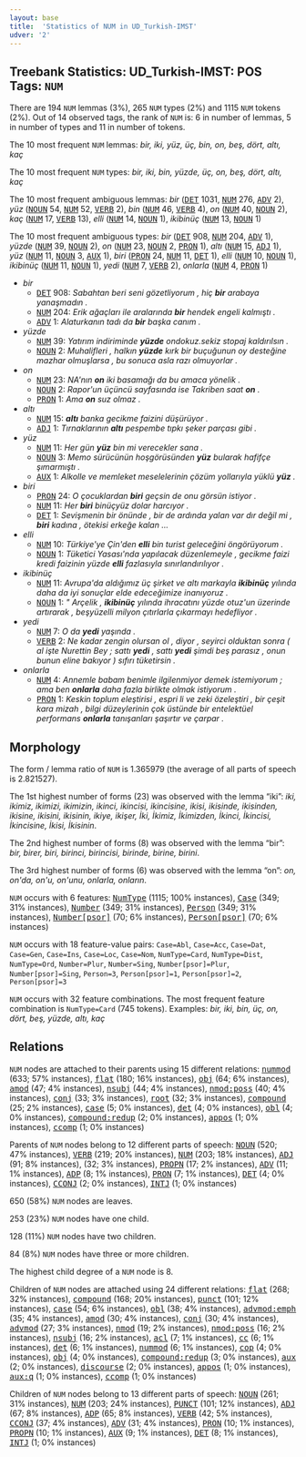 ```yaml
---
layout: base
title:  'Statistics of NUM in UD_Turkish-IMST'
udver: '2'
---
```


## Treebank Statistics: UD_Turkish-IMST: POS Tags: `NUM`

There are 194 `NUM` lemmas (3%), 265 `NUM` types (2%) and 1115 `NUM` tokens (2%).
Out of 14 observed tags, the rank of `NUM` is: 6 in number of lemmas, 5 in number of types and 11 in number of tokens.

The 10 most frequent `NUM` lemmas: <em>bir, iki, yüz, üç, bin, on, beş, dört, altı, kaç</em>

The 10 most frequent `NUM` types:  <em>bir, iki, bin, yüzde, üç, on, beş, dört, altı, kaç</em>

The 10 most frequent ambiguous lemmas: <em>bir</em> (<tt><a href="tr_imst-pos-DET.html">DET</a></tt> 1031, <tt><a href="tr_imst-pos-NUM.html">NUM</a></tt> 276, <tt><a href="tr_imst-pos-ADV.html">ADV</a></tt> 2), <em>yüz</em> (<tt><a href="tr_imst-pos-NOUN.html">NOUN</a></tt> 54, <tt><a href="tr_imst-pos-NUM.html">NUM</a></tt> 52, <tt><a href="tr_imst-pos-VERB.html">VERB</a></tt> 2), <em>bin</em> (<tt><a href="tr_imst-pos-NUM.html">NUM</a></tt> 46, <tt><a href="tr_imst-pos-VERB.html">VERB</a></tt> 4), <em>on</em> (<tt><a href="tr_imst-pos-NUM.html">NUM</a></tt> 40, <tt><a href="tr_imst-pos-NOUN.html">NOUN</a></tt> 2), <em>kaç</em> (<tt><a href="tr_imst-pos-NUM.html">NUM</a></tt> 17, <tt><a href="tr_imst-pos-VERB.html">VERB</a></tt> 13), <em>elli</em> (<tt><a href="tr_imst-pos-NUM.html">NUM</a></tt> 14, <tt><a href="tr_imst-pos-NOUN.html">NOUN</a></tt> 1), <em>ikibinüç</em> (<tt><a href="tr_imst-pos-NUM.html">NUM</a></tt> 13, <tt><a href="tr_imst-pos-NOUN.html">NOUN</a></tt> 1)

The 10 most frequent ambiguous types:  <em>bir</em> (<tt><a href="tr_imst-pos-DET.html">DET</a></tt> 908, <tt><a href="tr_imst-pos-NUM.html">NUM</a></tt> 204, <tt><a href="tr_imst-pos-ADV.html">ADV</a></tt> 1), <em>yüzde</em> (<tt><a href="tr_imst-pos-NUM.html">NUM</a></tt> 39, <tt><a href="tr_imst-pos-NOUN.html">NOUN</a></tt> 2), <em>on</em> (<tt><a href="tr_imst-pos-NUM.html">NUM</a></tt> 23, <tt><a href="tr_imst-pos-NOUN.html">NOUN</a></tt> 2, <tt><a href="tr_imst-pos-PRON.html">PRON</a></tt> 1), <em>altı</em> (<tt><a href="tr_imst-pos-NUM.html">NUM</a></tt> 15, <tt><a href="tr_imst-pos-ADJ.html">ADJ</a></tt> 1), <em>yüz</em> (<tt><a href="tr_imst-pos-NUM.html">NUM</a></tt> 11, <tt><a href="tr_imst-pos-NOUN.html">NOUN</a></tt> 3, <tt><a href="tr_imst-pos-AUX.html">AUX</a></tt> 1), <em>biri</em> (<tt><a href="tr_imst-pos-PRON.html">PRON</a></tt> 24, <tt><a href="tr_imst-pos-NUM.html">NUM</a></tt> 11, <tt><a href="tr_imst-pos-DET.html">DET</a></tt> 1), <em>elli</em> (<tt><a href="tr_imst-pos-NUM.html">NUM</a></tt> 10, <tt><a href="tr_imst-pos-NOUN.html">NOUN</a></tt> 1), <em>ikibinüç</em> (<tt><a href="tr_imst-pos-NUM.html">NUM</a></tt> 11, <tt><a href="tr_imst-pos-NOUN.html">NOUN</a></tt> 1), <em>yedi</em> (<tt><a href="tr_imst-pos-NUM.html">NUM</a></tt> 7, <tt><a href="tr_imst-pos-VERB.html">VERB</a></tt> 2), <em>onlarla</em> (<tt><a href="tr_imst-pos-NUM.html">NUM</a></tt> 4, <tt><a href="tr_imst-pos-PRON.html">PRON</a></tt> 1)


* <em>bir</em>
  * <tt><a href="tr_imst-pos-DET.html">DET</a></tt> 908: <em>Sabahtan beri seni gözetliyorum , hiç <b>bir</b> arabaya yanaşmadın .</em>
  * <tt><a href="tr_imst-pos-NUM.html">NUM</a></tt> 204: <em>Erik ağaçları ile aralarında <b>bir</b> hendek engeli kalmıştı .</em>
  * <tt><a href="tr_imst-pos-ADV.html">ADV</a></tt> 1: <em>Alaturkanın tadı da <b>bir</b> başka canım .</em>
* <em>yüzde</em>
  * <tt><a href="tr_imst-pos-NUM.html">NUM</a></tt> 39: <em>Yatırım indiriminde <b>yüzde</b> ondokuz.sekiz stopaj kaldırılsın .</em>
  * <tt><a href="tr_imst-pos-NOUN.html">NOUN</a></tt> 2: <em>Muhalifleri , halkın <b>yüzde</b> kırk bir buçuğunun oy desteğine mazhar olmuşlarsa , bu sonuca asla razı olmuyorlar .</em>
* <em>on</em>
  * <tt><a href="tr_imst-pos-NUM.html">NUM</a></tt> 23: <em>NA'nın <b>on</b> iki basamağı da bu amaca yönelik .</em>
  * <tt><a href="tr_imst-pos-NOUN.html">NOUN</a></tt> 2: <em>Rapor'un üçüncü sayfasında ise Takriben saat <b>on</b> .</em>
  * <tt><a href="tr_imst-pos-PRON.html">PRON</a></tt> 1: <em>Ama <b>on</b> suz olmaz .</em>
* <em>altı</em>
  * <tt><a href="tr_imst-pos-NUM.html">NUM</a></tt> 15: <em><b>altı</b> banka gecikme faizini düşürüyor .</em>
  * <tt><a href="tr_imst-pos-ADJ.html">ADJ</a></tt> 1: <em>Tırnaklarının <b>altı</b> pespembe tıpkı şeker parçası gibi .</em>
* <em>yüz</em>
  * <tt><a href="tr_imst-pos-NUM.html">NUM</a></tt> 11: <em>Her gün <b>yüz</b> bin mi verecekler sana .</em>
  * <tt><a href="tr_imst-pos-NOUN.html">NOUN</a></tt> 3: <em>Memo sürücünün hoşgörüsünden <b>yüz</b> bularak hafifçe şımarmıştı .</em>
  * <tt><a href="tr_imst-pos-AUX.html">AUX</a></tt> 1: <em>Alkolle ve memleket meselelerinin çözüm yollarıyla yüklü <b>yüz</b> .</em>
* <em>biri</em>
  * <tt><a href="tr_imst-pos-PRON.html">PRON</a></tt> 24: <em>O çocuklardan <b>biri</b> geçsin de onu görsün istiyor .</em>
  * <tt><a href="tr_imst-pos-NUM.html">NUM</a></tt> 11: <em>Her <b>biri</b> binüçyüz dolar harcıyor .</em>
  * <tt><a href="tr_imst-pos-DET.html">DET</a></tt> 1: <em>Sevişmenin bir önünde , bir de ardında yalan var dır değil mi , <b>biri</b> kadına , ötekisi erkeğe kalan ...</em>
* <em>elli</em>
  * <tt><a href="tr_imst-pos-NUM.html">NUM</a></tt> 10: <em>Türkiye'ye Çin'den <b>elli</b> bin turist geleceğini öngörüyorum .</em>
  * <tt><a href="tr_imst-pos-NOUN.html">NOUN</a></tt> 1: <em>Tüketici Yasası'nda yapılacak düzenlemeyle , gecikme faizi kredi faizinin yüzde <b>elli</b> fazlasıyla sınırlandırılıyor .</em>
* <em>ikibinüç</em>
  * <tt><a href="tr_imst-pos-NUM.html">NUM</a></tt> 11: <em>Avrupa'da aldığımız üç şirket ve altı markayla <b>ikibinüç</b> yılında daha da iyi sonuçlar elde edeceğimize inanıyoruz .</em>
  * <tt><a href="tr_imst-pos-NOUN.html">NOUN</a></tt> 1: <em>" Arçelik , <b>ikibinüç</b> yılında ihracatını yüzde otuz'un üzerinde artırarak , beşyüzelli milyon çıtırlarla çıkarmayı hedefliyor .</em>
* <em>yedi</em>
  * <tt><a href="tr_imst-pos-NUM.html">NUM</a></tt> 7: <em>O da <b>yedi</b> yaşında .</em>
  * <tt><a href="tr_imst-pos-VERB.html">VERB</a></tt> 2: <em>Ne kadar zengin olursan ol , diyor , seyirci olduktan sonra ( al işte Nurettin Bey ; sattı <b>yedi</b> , sattı <b>yedi</b> şimdi beş parasız , onun bunun eline bakıyor ) sıfırı tüketirsin .</em>
* <em>onlarla</em>
  * <tt><a href="tr_imst-pos-NUM.html">NUM</a></tt> 4: <em>Annemle babam benimle ilgilenmiyor demek istemiyorum ; ama ben <b>onlarla</b> daha fazla birlikte olmak istiyorum .</em>
  * <tt><a href="tr_imst-pos-PRON.html">PRON</a></tt> 1: <em>Keskin toplum eleştirisi , espri li ve zeki özeleştiri , bir çeşit kara mizah , bilgi düzeylerinin çok üstünde bir entelektüel performans <b>onlarla</b> tanışanları şaşırtır ve çarpar .</em>

## Morphology

The form / lemma ratio of `NUM` is 1.365979 (the average of all parts of speech is 2.821527).

The 1st highest number of forms (23) was observed with the lemma “iki”: <em>iki, ikimiz, ikimizi, ikimizin, ikinci, ikincisi, ikincisine, ikisi, ikisinde, ikisinden, ikisine, ikisini, ikisinin, ikiye, ikişer, İki, İkimiz, İkimizden, İkinci, İkincisi, İkincisine, İkisi, İkisinin</em>.

The 2nd highest number of forms (8) was observed with the lemma “bir”: <em>bir, birer, biri, birinci, birincisi, birinde, birine, birini</em>.

The 3rd highest number of forms (6) was observed with the lemma “on”: <em>on, on'da, on'u, on'unu, onlarla, onların</em>.

`NUM` occurs with 6 features: <tt><a href="tr_imst-feat-NumType.html">NumType</a></tt> (1115; 100% instances), <tt><a href="tr_imst-feat-Case.html">Case</a></tt> (349; 31% instances), <tt><a href="tr_imst-feat-Number.html">Number</a></tt> (349; 31% instances), <tt><a href="tr_imst-feat-Person.html">Person</a></tt> (349; 31% instances), <tt><a href="tr_imst-feat-Number-psor.html">Number[psor]</a></tt> (70; 6% instances), <tt><a href="tr_imst-feat-Person-psor.html">Person[psor]</a></tt> (70; 6% instances)

`NUM` occurs with 18 feature-value pairs: `Case=Abl`, `Case=Acc`, `Case=Dat`, `Case=Gen`, `Case=Ins`, `Case=Loc`, `Case=Nom`, `NumType=Card`, `NumType=Dist`, `NumType=Ord`, `Number=Plur`, `Number=Sing`, `Number[psor]=Plur`, `Number[psor]=Sing`, `Person=3`, `Person[psor]=1`, `Person[psor]=2`, `Person[psor]=3`

`NUM` occurs with 32 feature combinations.
The most frequent feature combination is `NumType=Card` (745 tokens).
Examples: <em>bir, iki, bin, üç, on, dört, beş, yüzde, altı, kaç</em>


## Relations

`NUM` nodes are attached to their parents using 15 different relations: <tt><a href="tr_imst-dep-nummod.html">nummod</a></tt> (633; 57% instances), <tt><a href="tr_imst-dep-flat.html">flat</a></tt> (180; 16% instances), <tt><a href="tr_imst-dep-obj.html">obj</a></tt> (64; 6% instances), <tt><a href="tr_imst-dep-amod.html">amod</a></tt> (47; 4% instances), <tt><a href="tr_imst-dep-nsubj.html">nsubj</a></tt> (44; 4% instances), <tt><a href="tr_imst-dep-nmod-poss.html">nmod:poss</a></tt> (40; 4% instances), <tt><a href="tr_imst-dep-conj.html">conj</a></tt> (33; 3% instances), <tt><a href="tr_imst-dep-root.html">root</a></tt> (32; 3% instances), <tt><a href="tr_imst-dep-compound.html">compound</a></tt> (25; 2% instances), <tt><a href="tr_imst-dep-case.html">case</a></tt> (5; 0% instances), <tt><a href="tr_imst-dep-det.html">det</a></tt> (4; 0% instances), <tt><a href="tr_imst-dep-obl.html">obl</a></tt> (4; 0% instances), <tt><a href="tr_imst-dep-compound-redup.html">compound:redup</a></tt> (2; 0% instances), <tt><a href="tr_imst-dep-appos.html">appos</a></tt> (1; 0% instances), <tt><a href="tr_imst-dep-ccomp.html">ccomp</a></tt> (1; 0% instances)

Parents of `NUM` nodes belong to 12 different parts of speech: <tt><a href="tr_imst-pos-NOUN.html">NOUN</a></tt> (520; 47% instances), <tt><a href="tr_imst-pos-VERB.html">VERB</a></tt> (219; 20% instances), <tt><a href="tr_imst-pos-NUM.html">NUM</a></tt> (203; 18% instances), <tt><a href="tr_imst-pos-ADJ.html">ADJ</a></tt> (91; 8% instances),  (32; 3% instances), <tt><a href="tr_imst-pos-PROPN.html">PROPN</a></tt> (17; 2% instances), <tt><a href="tr_imst-pos-ADV.html">ADV</a></tt> (11; 1% instances), <tt><a href="tr_imst-pos-ADP.html">ADP</a></tt> (8; 1% instances), <tt><a href="tr_imst-pos-PRON.html">PRON</a></tt> (7; 1% instances), <tt><a href="tr_imst-pos-DET.html">DET</a></tt> (4; 0% instances), <tt><a href="tr_imst-pos-CCONJ.html">CCONJ</a></tt> (2; 0% instances), <tt><a href="tr_imst-pos-INTJ.html">INTJ</a></tt> (1; 0% instances)

650 (58%) `NUM` nodes are leaves.

253 (23%) `NUM` nodes have one child.

128 (11%) `NUM` nodes have two children.

84 (8%) `NUM` nodes have three or more children.

The highest child degree of a `NUM` node is 8.

Children of `NUM` nodes are attached using 24 different relations: <tt><a href="tr_imst-dep-flat.html">flat</a></tt> (268; 32% instances), <tt><a href="tr_imst-dep-compound.html">compound</a></tt> (168; 20% instances), <tt><a href="tr_imst-dep-punct.html">punct</a></tt> (101; 12% instances), <tt><a href="tr_imst-dep-case.html">case</a></tt> (54; 6% instances), <tt><a href="tr_imst-dep-obl.html">obl</a></tt> (38; 4% instances), <tt><a href="tr_imst-dep-advmod-emph.html">advmod:emph</a></tt> (35; 4% instances), <tt><a href="tr_imst-dep-amod.html">amod</a></tt> (30; 4% instances), <tt><a href="tr_imst-dep-conj.html">conj</a></tt> (30; 4% instances), <tt><a href="tr_imst-dep-advmod.html">advmod</a></tt> (27; 3% instances), <tt><a href="tr_imst-dep-nmod.html">nmod</a></tt> (19; 2% instances), <tt><a href="tr_imst-dep-nmod-poss.html">nmod:poss</a></tt> (16; 2% instances), <tt><a href="tr_imst-dep-nsubj.html">nsubj</a></tt> (16; 2% instances), <tt><a href="tr_imst-dep-acl.html">acl</a></tt> (7; 1% instances), <tt><a href="tr_imst-dep-cc.html">cc</a></tt> (6; 1% instances), <tt><a href="tr_imst-dep-det.html">det</a></tt> (6; 1% instances), <tt><a href="tr_imst-dep-nummod.html">nummod</a></tt> (6; 1% instances), <tt><a href="tr_imst-dep-cop.html">cop</a></tt> (4; 0% instances), <tt><a href="tr_imst-dep-obj.html">obj</a></tt> (4; 0% instances), <tt><a href="tr_imst-dep-compound-redup.html">compound:redup</a></tt> (3; 0% instances), <tt><a href="tr_imst-dep-aux.html">aux</a></tt> (2; 0% instances), <tt><a href="tr_imst-dep-discourse.html">discourse</a></tt> (2; 0% instances), <tt><a href="tr_imst-dep-appos.html">appos</a></tt> (1; 0% instances), <tt><a href="tr_imst-dep-aux-q.html">aux:q</a></tt> (1; 0% instances), <tt><a href="tr_imst-dep-ccomp.html">ccomp</a></tt> (1; 0% instances)

Children of `NUM` nodes belong to 13 different parts of speech: <tt><a href="tr_imst-pos-NOUN.html">NOUN</a></tt> (261; 31% instances), <tt><a href="tr_imst-pos-NUM.html">NUM</a></tt> (203; 24% instances), <tt><a href="tr_imst-pos-PUNCT.html">PUNCT</a></tt> (101; 12% instances), <tt><a href="tr_imst-pos-ADJ.html">ADJ</a></tt> (67; 8% instances), <tt><a href="tr_imst-pos-ADP.html">ADP</a></tt> (65; 8% instances), <tt><a href="tr_imst-pos-VERB.html">VERB</a></tt> (42; 5% instances), <tt><a href="tr_imst-pos-CCONJ.html">CCONJ</a></tt> (37; 4% instances), <tt><a href="tr_imst-pos-ADV.html">ADV</a></tt> (31; 4% instances), <tt><a href="tr_imst-pos-PRON.html">PRON</a></tt> (10; 1% instances), <tt><a href="tr_imst-pos-PROPN.html">PROPN</a></tt> (10; 1% instances), <tt><a href="tr_imst-pos-AUX.html">AUX</a></tt> (9; 1% instances), <tt><a href="tr_imst-pos-DET.html">DET</a></tt> (8; 1% instances), <tt><a href="tr_imst-pos-INTJ.html">INTJ</a></tt> (1; 0% instances)


